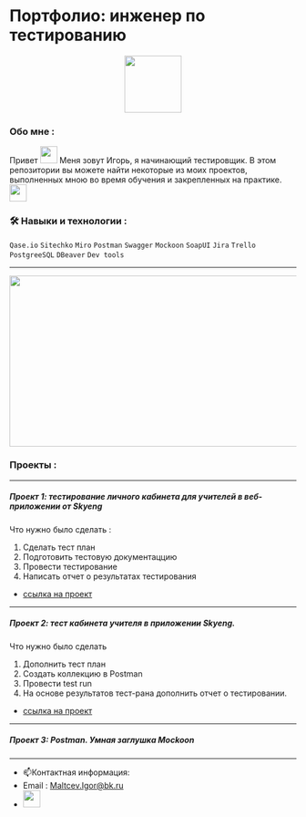 # Портфолио: инженер по тестированию

<div id="header" align="center">
  <img src="https://media.giphy.com/media/Ll22OhMLAlVDb8UQWe/giphy.gif" width="100"/>
</div>


### Обо мне :

  
  <div id="header" align="left">
Привет
  <img src="https://media.giphy.com/media/hvRJCLFzcasrR4ia7z/giphy.gif" width="30px"/>   Меня зовут Игорь, я начинающий тестировщик. В этом репозитории вы можете найти некоторые из моих проектов, выполненных мною во время обучения и закрепленных на практике.   <img src="https://media.giphy.com/media/WUlplcMpOCEmTGBtBW/giphy.gif" width="30"></div>

### :hammer_and_wrench: Навыки и технологии :
 ``Qase.io``  ``Sitechko``   ``Miro``  ``Postman``  ``Swagger``  ``Mockoon``  ``SoapUI`` 
 ``Jira`` ``Trello``  ``PostgreeSQL``  ``DBeaver``  ``Dev tools``

---

<div align="center">
  <img src="https://media.giphy.com/media/l4WuUJXSe4z6ebAym3/giphy.gif" width="600" height="300"/>
</div>

### Проекты :

---

##### Проект 1:  тестирование личного кабинета для учителей в веб-приложении от Skyeng

Что нужно было сделать :
1. Сделать тест план
2. Подготовить тестовую документаццию
3. Провести тестирование
4. Написать отчет о результатах тестирования

- [ссылка на проект](https://github.com/Igor-Maltcev/QA-tester/blob/main/Project_1/WebSkyeng..md/)

---

 ##### Проект 2: тест кабинета учителя в приложении Skyeng.
Что нужно было сделать
1. Дополнить тест план
2. Создать коллекцию в Postman
3. Провести test run
4. На основе результатов тест-рана дополнить отчет о тестировании.
- [ссылка на проект](https://github.com/Igor-Maltcev/QA-tester/blob/main/Project_2/CabinetSkyeng.md/)
---
 ##### Проект 3:  Postman. Умная заглушка Mockoon
 ---
 
- :mailbox:Контактная информация: 
- Email : Maltcev.Igor@bk.ru
- [<img src="https://upload.wikimedia.org/wikipedia/commons/8/82/Telegram_logo.svg" width="30">](https://t.me/MaltcevIgor/)


 





